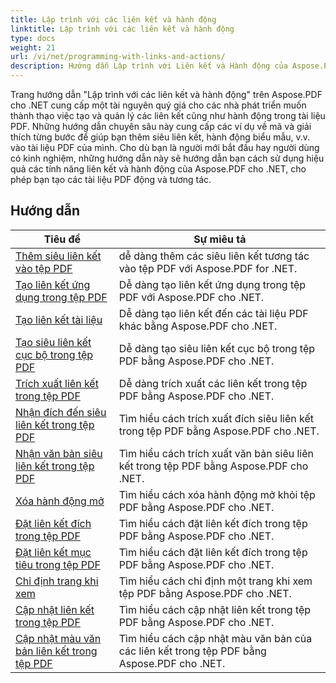 ```yaml
---
title: Lập trình với các liên kết và hành động
linktitle: Lập trình với các liên kết và hành động
type: docs
weight: 21
url: /vi/net/programming-with-links-and-actions/
description: Hướng dẫn Lập trình với Liên kết và Hành động của Aspose.PDF for .NET là một tài nguyên toàn diện để thành thạo việc tạo và quản lý các liên kết tương tác trong tài liệu PDF.
---
```

Trang hướng dẫn "Lập trình với các liên kết và hành động" trên Aspose.PDF cho .NET cung cấp một tài nguyên quý giá cho các nhà phát triển muốn thành thạo việc tạo và quản lý các liên kết cũng như hành động trong tài liệu PDF. Những hướng dẫn chuyên sâu này cung cấp các ví dụ về mã và giải thích từng bước để giúp bạn thêm siêu liên kết, hành động biểu mẫu, v.v. vào tài liệu PDF của mình. Cho dù bạn là người mới bắt đầu hay người dùng có kinh nghiệm, những hướng dẫn này sẽ hướng dẫn bạn cách sử dụng hiệu quả các tính năng liên kết và hành động của Aspose.PDF cho .NET, cho phép bạn tạo các tài liệu PDF động và tương tác.

## Hướng dẫn
| Tiêu đề | Sự miêu tả |
| --- | --- | 
| [Thêm siêu liên kết vào tệp PDF](./add-hyperlink/) | dễ dàng thêm các siêu liên kết tương tác vào tệp PDF với Aspose.PDF for .NET. |  
| [Tạo liên kết ứng dụng trong tệp PDF](./create-application-link/) | Dễ dàng tạo liên kết ứng dụng trong tệp PDF với Aspose.PDF cho .NET. |  
| [Tạo liên kết tài liệu](./create-document-link/) | Dễ dàng tạo liên kết đến các tài liệu PDF khác bằng Aspose.PDF cho .NET. |  
| [Tạo siêu liên kết cục bộ trong tệp PDF](./create-local-hyperlink/) | Dễ dàng tạo siêu liên kết cục bộ trong tệp PDF bằng Aspose.PDF cho .NET. |  
| [Trích xuất liên kết trong tệp PDF](./extract-links/) | Dễ dàng trích xuất các liên kết trong tệp PDF bằng Aspose.PDF cho .NET. |  
| [Nhận đích đến siêu liên kết trong tệp PDF](./get-hyperlink-destinations/) | Tìm hiểu cách trích xuất đích siêu liên kết trong tệp PDF bằng Aspose.PDF cho .NET. |  
| [Nhận văn bản siêu liên kết trong tệp PDF](./get-hyperlink-text/) | Tìm hiểu cách trích xuất văn bản siêu liên kết trong tệp PDF bằng Aspose.PDF cho .NET. |  
| [Xóa hành động mở](./remove-open-action/) | Tìm hiểu cách xóa hành động mở khỏi tệp PDF bằng Aspose.PDF cho .NET. |  
| [Đặt liên kết đích trong tệp PDF](./set-destination-link/) | Tìm hiểu cách đặt liên kết đích trong tệp PDF bằng Aspose.PDF cho .NET. |  
| [Đặt liên kết mục tiêu trong tệp PDF](./set-target-link/) | Tìm hiểu cách đặt liên kết đích trong tệp PDF bằng Aspose.PDF cho .NET. |  
| [Chỉ định trang khi xem](./specify-page-when-viewing/) | Tìm hiểu cách chỉ định một trang khi xem tệp PDF bằng Aspose.PDF cho .NET. |  
| [Cập nhật liên kết trong tệp PDF](./update-links/) | Tìm hiểu cách cập nhật liên kết trong tệp PDF bằng Aspose.PDF cho .NET. |  
| [Cập nhật màu văn bản liên kết trong tệp PDF](./update-link-text-color/) | Tìm hiểu cách cập nhật màu văn bản của các liên kết trong tệp PDF bằng Aspose.PDF cho .NET. |  
